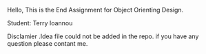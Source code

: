 Hello, This is the End Assignment for Object Orienting Design.

Student: Terry Ioannou

Disclamier .Idea file could not be added in the repo.
if you have any question please contant me.
